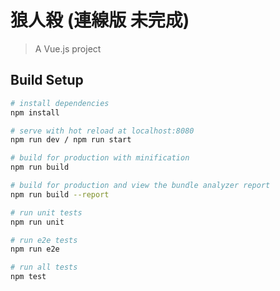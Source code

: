 # 狼人殺 (連線版 未完成)

> A Vue.js project

## Build Setup

``` bash
# install dependencies
npm install

# serve with hot reload at localhost:8080
npm run dev / npm run start

# build for production with minification
npm run build

# build for production and view the bundle analyzer report
npm run build --report

# run unit tests
npm run unit

# run e2e tests
npm run e2e

# run all tests
npm test
```
